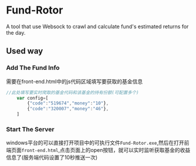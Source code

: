 # Fund-Rotor
A tool that use Websock to crawl and calculate fund's estimated returns for the day.

## Used way
### Add The Fund Info
需要在front-end.html中的js代码区域填写要获取的基金信息
<br>
```js
//此处填写要实时爬取的基金代码和该基金的持有份额(可配置多个)
    var config=[
        {"code":"519674","money":"10"},
        {"code":"320007","money":"46"},
    ]
```

### Start The Server
windows平台的可以直接打开项目中的可执行文件`Fund-Rotor.exe`,然后在打开前端页面`front-end.html`,点击页面上的open按钮，就可以实时监听获取基金的收益信息了(服务端代码设置了10秒推送一次)
